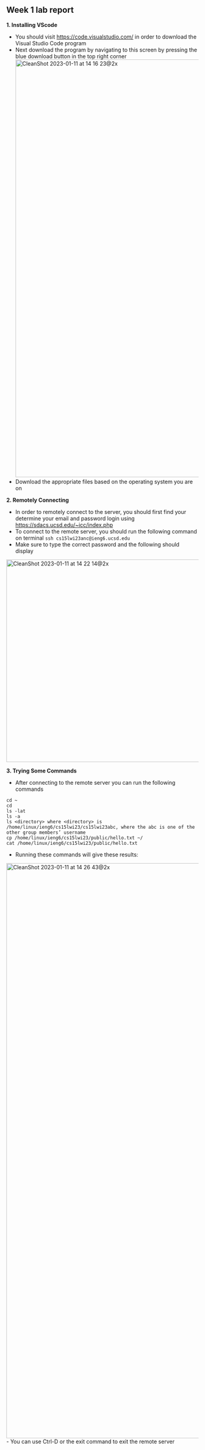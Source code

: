 ## Week 1 lab report
**1. Installing VScode**
- You should visit https://code.visualstudio.com/ in order to download the Visual Studio Code program
- Next download the program by navigating to this screen by pressing the blue download button in the top right corner <img width="1091" alt="CleanShot 2023-01-11 at 14 16 23@2x" src="https://user-images.githubusercontent.com/36582468/211929688-ab291953-7733-47a6-a9ed-fcfa5b628b1f.png">
- Download the appropriate files based on the operating system you are on

**2. Remotely Connecting**
- In order to remotely connect to the server, you should first find your determine your email and password login using https://sdacs.ucsd.edu/~icc/index.php
- To connect to the remote server, you should run the following command on terminal
`ssh cs15lwi23anc@ieng6.ucsd.edu` 
- Make sure to type the correct password and the following should display
<img width="529" alt="CleanShot 2023-01-11 at 14 22 14@2x" src="https://user-images.githubusercontent.com/36582468/211930597-c0946bba-d805-4754-97a3-5afbb0f3f144.png">

**3. Trying Some Commands**
- After connecting to the remote server you can run the following commands
```
cd ~
cd
ls -lat
ls -a
ls <directory> where <directory> is /home/linux/ieng6/cs15lwi23/cs15lwi23abc, where the abc is one of the other group members’ username
cp /home/linux/ieng6/cs15lwi23/public/hello.txt ~/
cat /home/linux/ieng6/cs15lwi23/public/hello.txt
```
- Running these commands will give these results: 
<img width="1502" alt="CleanShot 2023-01-11 at 14 26 43@2x" src="https://user-images.githubusercontent.com/36582468/211931316-83436ae6-5b77-45ff-ba70-d79221fd0e76.png">
- You can use Ctrl-D or the exit command to exit the remote server
